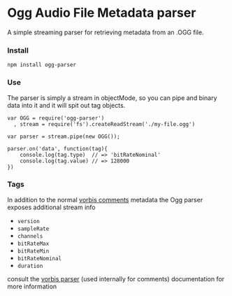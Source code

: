 Ogg Audio File Metadata parser
=====================================

A simple streaming parser for retrieving  metadata from an .OGG file.

### Install

    npm install ogg-parser

### Use
The parser is simply a stream in objectMode, so you can pipe and binary data into it and it will spit out tag objects.

    var OGG = require('ogg-parser')
      , stream = require('fs').createReadStream('./my-file.ogg')

    var parser = stream.pipe(new OGG());

    parser.on('data', function(tag){
        console.log(tag.type)  // => 'bitRateNominal'
        console.log(tag.value) // => 128000
    })

### Tags

In addition to the normal [vorbis comments](http://xiph.org/vorbis/doc/v-comment.html) metadata the Ogg parser exposes additional
stream info

- `version`
- `sampleRate`
- `channels`
- `bitRateMax`
- `bitRateMin`
- `bitRateNominal`
- `duration`

consult the [vorbis parser](https://github.com/theporchrat/vorbis-info-parser) (used internally for comments)
documentation for more information